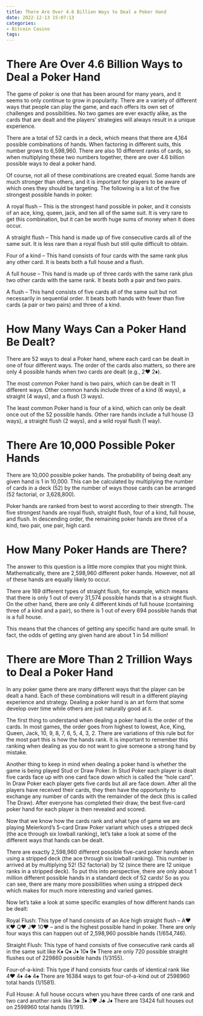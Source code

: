 ```yaml
---
title: There Are Over 4.6 Billion Ways to Deal a Poker Hand
date: 2022-12-13 15:07:13
categories:
- Bitcoin Casino
tags:
---
```



#  There Are Over 4.6 Billion Ways to Deal a Poker Hand

The game of poker is one that has been around for many years, and it seems to only continue to grow in popularity. There are a variety of different ways that people can play the game, and each offers its own set of challenges and possibilities. No two games are ever exactly alike, as the cards that are dealt and the players’ strategies will always result in a unique experience.

There are a total of 52 cards in a deck, which means that there are 4,164 possible combinations of hands. When factoring in different suits, this number grows to 6,598,960. There are also 10 different ranks of cards, so when multiplying these two numbers together, there are over 4.6 billion possible ways to deal a poker hand.

Of course, not all of these combinations are created equal. Some hands are much stronger than others, and it is important for players to be aware of which ones they should be targeting. The following is a list of the five strongest possible hands in poker:

A royal flush – This is the strongest hand possible in poker, and it consists of an ace, king, queen, jack, and ten all of the same suit. It is very rare to get this combination, but it can be worth huge sums of money when it does occur.

A straight flush – This hand is made up of five consecutive cards all of the same suit. It is less rare than a royal flush but still quite difficult to obtain.

Four of a kind – This hand consists of four cards with the same rank plus any other card. It is beats both a full house and a flush.

A full house – This hand is made up of three cards with the same rank plus two other cards with the same rank. It beats both a pair and two pairs.

A flush – This hand consists of five cards all of the same suit but not necessarily in sequential order. It beats both hands with fewer than five cards (a pair or two pairs) and three of a kind.

#  How Many Ways Can a Poker Hand Be Dealt?

There are 52 ways to deal a Poker hand, where each card can be dealt in one of four different ways. The order of the cards also matters, so there are only 4 possible hands when two cards are dealt (e.g., 2♥ 2♦).

The most common Poker hand is two pairs, which can be dealt in 11 different ways. Other common hands include three of a kind (6 ways), a straight (4 ways), and a flush (3 ways).

The least common Poker hand is four of a kind, which can only be dealt once out of the 52 possible hands. Other rare hands include a full house (3 ways), a straight flush (2 ways), and a wild royal flush (1 way).

#  There Are 10,000 Possible Poker Hands

There are 10,000 possible poker hands. The probability of being dealt any given hand is 1 in 10,000. This can be calculated by multiplying the number of cards in a deck (52) by the number of ways those cards can be arranged (52 factorial, or 3,628,800).

Poker hands are ranked from best to worst according to their strength. The five strongest hands are royal flush, straight flush, four of a kind, full house, and flush. In descending order, the remaining poker hands are three of a kind, two pair, one pair, high card.

#  How Many Poker Hands are There?

The answer to this question is a little more complex that you might think. Mathematically, there are 2,598,960 different poker hands. However, not all of these hands are equally likely to occur.

There are 169 different types of straight flush, for example, which means that there is only 1 out of every 31,574 possible hands that is a straight flush. On the other hand, there are only 4 different kinds of full house (containing three of a kind and a pair), so there is 1 out of every 694 possible hands that is a full house.

This means that the chances of getting any specific hand are quite small. In fact, the odds of getting any given hand are about 1 in 54 million!

#  There are More Than 2 Trillion Ways to Deal a Poker Hand

In any poker game there are many different ways that the player can be dealt a hand. Each of these combinations will result in a different playing experience and strategy. Dealing a poker hand is an art form that some develop over time while others are just naturally good at it.

The first thing to understand when dealing a poker hand is the order of the cards. In most games, the order goes from highest to lowest, Ace, King, Queen, Jack, 10, 9, 8, 7, 6, 5, 4, 3, 2. There are variations of this rule but for the most part this is how the hands rank. It is important to remember this ranking when dealing as you do not want to give someone a strong hand by mistake.

Another thing to keep in mind when dealing a poker hand is whether the game is being played Stud or Draw Poker. In Stud Poker each player is dealt five cards face up with one card face down which is called the “hole card”. In Draw Poker each player gets five cards but all are face down. After all the players have received their cards, they then have the opportunity to exchange any number of cards with the remainder of the deck (this is called The Draw). After everyone has completed their draw, the best five-card poker hand for each player is then revealed and scored.

Now that we know how the cards rank and what type of game we are playing Meierkord’s 5-card Draw Poker variant which uses a stripped deck (the ace through six lowball ranking), let’s take a look at some of the different ways that hands can be dealt.

There are exactly 2,598,960 different possible five-card poker hands when using a stripped deck (the ace through six lowball ranking). This number is arrived at by multiplying 52! (52 factorial) by 12 (since there are 12 unique ranks in a stripped deck). To put this into perspective, there are only about 1 million different possible hands in a standard deck of 52 cards! So as you can see, there are many more possibilities when using a stripped deck which makes for much more interesting and varied games.

Now let’s take a look at some specific examples of how different hands can be dealt: 

  Royal Flush: This type of hand consists of an Ace high straight flush – A♥ K♥ Q♥ J♥ 10♥ – and is the highest possible hand in poker. There are only four ways this can happen out of 2,598,960 possible hands (1/654,746). 

  Straight Flush: This type of hand consists of five consecutive rank cards all in the same suit like K♦ Q♦ J♦ 10♦ 9♦ There are only 720 possible straight flushes out of 229860 possible hands (1/3155). 

Four-of-a-kind: This type if hand consists four cards of identical rank like 4♥ 4♦ 4♣ 4♠ There are 16384 ways to get four-of-a-kind out of 2598960 total hands (1/1581). 

Full House: A full house occurs when you have three cards of one rank and two card another rank like 3♣ 3♦ 3♥ J♣ J♦ There are 13424 full houses out on 2598960 total hands (1/191).